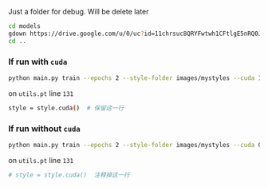 Just a folder for debug. Will be delete later
```bash
cd models
gdown https://drive.google.com/u/0/uc?id=11chrsuc8QRYFwtwh1CFtlgE5nRQ0Jwpw&export=download
cd ..
```
### If run with `cuda` 
```bash 
python main.py train --epochs 2 --style-folder images/mystyles --cuda 1
```
on `utils.pt` line `131`
```bash
style = style.cuda()  # 保留这一行
```

### If run without `cuda`
```bash
python main.py train --epochs 2 --style-folder images/mystyles --cuda 0
```
on `utils.pt` line `131`
```bash
# style = style.cuda()  注释掉这一行
```
